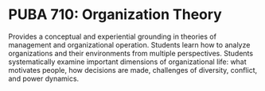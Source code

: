 # PUBA 710: Organization Theory

Provides a conceptual and experiential grounding in theories of management and organizational operation. Students learn how to analyze organizations and their environments from multiple perspectives. Students systematically examine important dimensions of organizational life: what motivates people, how decisions are made, challenges of diversity, conflict, and power dynamics.